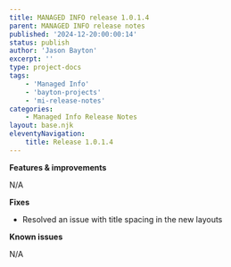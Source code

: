 ```yaml
---
title: MANAGED INFO release 1.0.1.4
parent: MANAGED INFO release notes
published: '2024-12-20:00:00:14'
status: publish
author: 'Jason Bayton'
excerpt: ''
type: project-docs
tags: 
    - 'Managed Info'
    - 'bayton-projects'
    - 'mi-release-notes'
categories: 
    - Managed Info Release Notes
layout: base.njk
eleventyNavigation: 
    title: Release 1.0.1.4
---
```


**Features & improvements**

N/A

 
**Fixes**

- Resolved an issue with title spacing in the new layouts

**Known issues**

N/A
